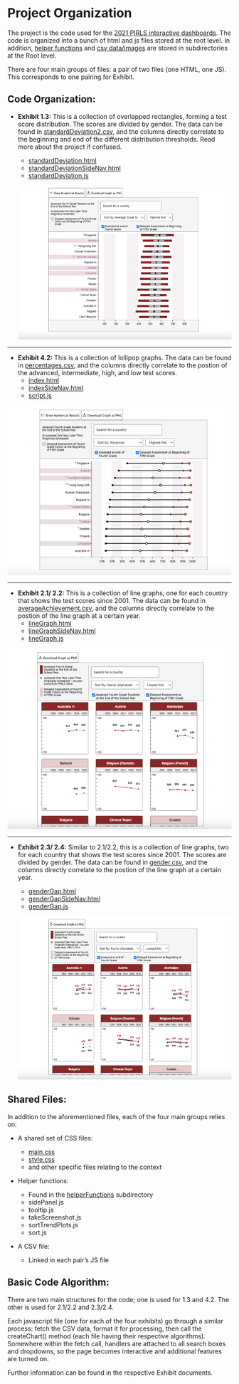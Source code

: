 # Project Organization

The project is the code used for the [2021 PIRLS interactive dashboards](https://html-css-js.jadesign.repl.co/indexSideNav.html). The code is organized into a bunch of html and js files stored at the root level. In addition, [helper functions](https://github.com/juweek/bc-pirls/tree/main/helperFunctions) and [csv data/images](https://github.com/juweek/bc-pirls/tree/main/data) are stored in subdirectories at the Root level.

There are four main groups of files: a pair of two files (one HTML, one JS). This corresponds to one pairing for Exhibit.


## Code Organization:

- **Exhibit 1.3:** 
This is a collection of overlapped rectangles, forming a test score distribution. The scores are divided by gender. The data can be found in [standardDeviation2.csv](https://github.com/juweek/bc-pirls/blob/main/data/standardDeviation2.csv), and the columns directly correlate to the beginning and end of the different distribution thresholds. Read more about the project if confused. 
  - [standardDeviation.html](https://github.com/juweek/bc-pirls/blob/main/standardDeviation.html)
  - [standardDeviationSideNav.html](https://github.com/juweek/bc-pirls/blob/main/standardDeviationSideNav.html)
  - [standardDeviation.js](https://github.com/juweek/bc-pirls/blob/main/sDeviation.js)

  ![](https://github.com/juweek/bc-pirls/blob/main/images/documentation_1_3.png)

***


- **Exhibit 4.2:** 
This is a collection of lollipop graphs. The data can be found in [percentages.csv](https://github.com/juweek/bc-pirls/blob/main/data/percentages.csv), and the columns directly correlate to the postion of the advanced, intermediate, high, and low test scores. 
  - [index.html](https://github.com/juweek/bc-pirls/blob/main/index.html)
  - [indexSideNav.html](https://github.com/juweek/bc-pirls/blob/main/indexSideNav.html)
  - [script.js](https://github.com/juweek/bc-pirls/blob/main/script.js)

![](https://github.com/juweek/bc-pirls/blob/main/images/documentation_4_2.png)

***


- **Exhibit 2.1/ 2.2:** 
This is a collection of line graphs, one for each country that shows the test scores since 2001. The data can be found in [averageAchievement.csv](https://github.com/juweek/bc-pirls/blob/main/data/averageAchievement.csv), and the columns directly correlate to the postion of the line graph at a certain year.
  - [lineGraph.html](https://github.com/juweek/bc-pirls/blob/main/lineGraph.html)
  - [lineGraphSideNav.html](https://github.com/juweek/bc-pirls/blob/main/lineGraphSideNav.html)
  - [lineGraph.js](https://github.com/juweek/bc-pirls/blob/main/lineGraph.js)

![](https://github.com/juweek/bc-pirls/blob/main/images/documentation_2_1.png)

***

- **Exhibit 2.3/ 2.4:** 
Similar to 2.1/2.2, this is a collection of line graphs, two for each country that shows the test scores since 2001. The scores are divided by gender. The data can be found in [gender.csv](https://github.com/juweek/bc-pirls/blob/main/data/gender.csv), and the columns directly correlate to the postion of the line graph at a certain year.
  - [genderGap.html](https://github.com/juweek/bc-pirls/blob/main/genderGap.html)
  - [genderGapSideNav.html](https://github.com/juweek/bc-pirls/blob/main/genderGapSideNav.html)
  - [genderGap.js](https://github.com/juweek/bc-pirls/blob/main/genderGap.js)

  ![](https://github.com/juweek/bc-pirls/blob/main/images/documentation_2_3.png)


## Shared Files:

In addition to the aforementioned files, each of the four main groups relies on:

- A shared set of CSS files:
  - [main.css](https://github.com/juweek/bc-pirls/blob/main/main.css)
  - [style.css](https://github.com/juweek/bc-pirls/blob/main/style.css)
  - and other specific files relating to the context

- Helper functions:
  - Found in the [helperFunctions](https://github.com/juweek/bc-pirls/tree/main/helperFunctions) subdirectory
  - sidePanel.js
  - tooltip.js
  - takeScreenshot.js
  - sortTrendPlots.js
  - sort.js

- A CSV file:
  - Linked in each pair’s JS file


## Basic Code Algorithm:

There are two main structures for the code; one is used for 1.3 and 4.2. The other is used for 2.1/2.2 and 2.3/2.4. 

Each javascript file (one for each of the four exhibits) go through a similar process: fetch the CSV data, format it for processing, then call the createChart() method (each file having their respective algorithms). Somewhere within the fetch call, handlers are attached to all search boxes and dropdowns, so the page becomes interactive and additional features are turned on.

Further information can be found in the respective Exhibit documents. 